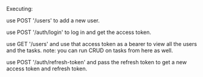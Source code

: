 Executing:

use POST '/users' to add a new user.

use POST '/auth/login' to log in and get the access token.

use GET '/users' and use that access token as a bearer to view all the users and the tasks. note: you can run CRUD on tasks from here as well.

use POST '/auth/refresh-token' and pass the refresh token to get a new access token and refresh token.

